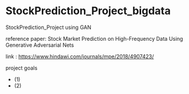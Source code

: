 # StockPrediction_Project_bigdata
StockPrediction_Project using GAN

reference paper: Stock Market Prediction on High-Frequency Data Using Generative Adversarial Nets

link :  https://www.hindawi.com/journals/mpe/2018/4907423/

project goals 
* (1)
* (2) 
